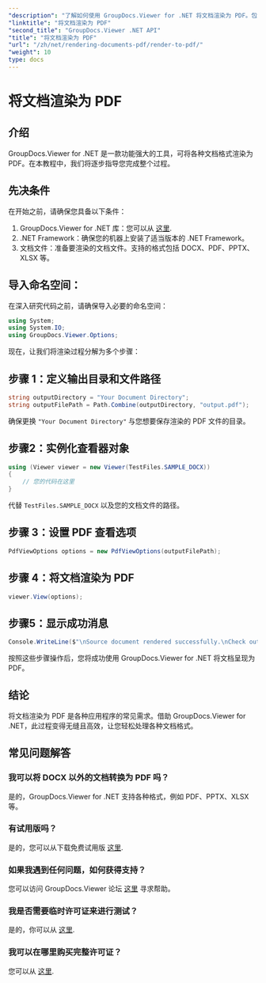 ```yaml
---
"description": "了解如何使用 GroupDocs.Viewer for .NET 将文档渲染为 PDF。包含先决条件和常见问题解答的分步指南。"
"linktitle": "将文档渲染为 PDF"
"second_title": "GroupDocs.Viewer .NET API"
"title": "将文档渲染为 PDF"
"url": "/zh/net/rendering-documents-pdf/render-to-pdf/"
"weight": 10
type: docs
---
```

# 将文档渲染为 PDF

## 介绍
GroupDocs.Viewer for .NET 是一款功能强大的工具，可将各种文档格式渲染为 PDF。在本教程中，我们将逐步指导您完成整个过程。
## 先决条件

在开始之前，请确保您具备以下条件：
1. GroupDocs.Viewer for .NET 库：您可以从 [这里](https://releases。groupdocs.com/viewer/net/).
2. .NET Framework：确保您的机器上安装了适当版本的 .NET Framework。
3. 文档文件：准备要渲染的文档文件。支持的格式包括 DOCX、PDF、PPTX、XLSX 等。

## 导入命名空间：
在深入研究代码之前，请确保导入必要的命名空间：
```csharp
using System;
using System.IO;
using GroupDocs.Viewer.Options;
```

现在，让我们将渲染过程分解为多个步骤：
## 步骤 1：定义输出目录和文件路径
```csharp
string outputDirectory = "Your Document Directory";
string outputFilePath = Path.Combine(outputDirectory, "output.pdf");
```
确保更换 `"Your Document Directory"` 与您想要保存渲染的 PDF 文件的目录。
## 步骤2：实例化查看器对象
```csharp
using (Viewer viewer = new Viewer(TestFiles.SAMPLE_DOCX))
{
    // 您的代码在这里
}
```
代替 `TestFiles.SAMPLE_DOCX` 以及您的文档文件的路径。
## 步骤 3：设置 PDF 查看选项
```csharp
PdfViewOptions options = new PdfViewOptions(outputFilePath);
```
## 步骤 4：将文档渲染为 PDF
```csharp
viewer.View(options);
```
## 步骤5：显示成功消息
```csharp
Console.WriteLine($"\nSource document rendered successfully.\nCheck output in {outputDirectory}.");
```
按照这些步骤操作后，您将成功使用 GroupDocs.Viewer for .NET 将文档呈现为 PDF。

## 结论
将文档渲染为 PDF 是各种应用程序的常见需求。借助 GroupDocs.Viewer for .NET，此过程变得无缝且高效，让您轻松处理各种文档格式。
## 常见问题解答
### 我可以将 DOCX 以外的文档转换为 PDF 吗？
是的，GroupDocs.Viewer for .NET 支持各种格式，例如 PDF、PPTX、XLSX 等。
### 有试用版吗？
是的，您可以从下载免费试用版 [这里](https://releases。groupdocs.com/).
### 如果我遇到任何问题，如何获得支持？
您可以访问 GroupDocs.Viewer 论坛 [这里](https://forum.groupdocs.com/c/viewer/9) 寻求帮助。
### 我是否需要临时许可证来进行测试？
是的，你可以从 [这里](https://purchase。groupdocs.com/temporary-license/).
### 我可以在哪里购买完整许可证？
您可以从 [这里](https://purchase。groupdocs.com/buy).